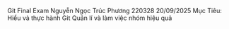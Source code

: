 Git Final Exam
 Nguyễn Ngọc Trúc Phương
 220328
 20/09/2025
 Mục Tiêu: Hiểu và thực hành Git
 Quản lí và làm việc nhóm hiệu quả
